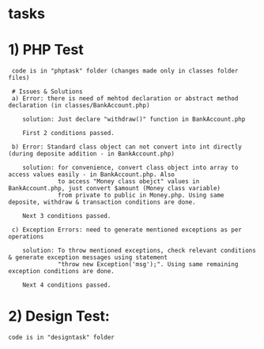 # tasks

# 1) PHP Test

     code is in "phptask" folder (changes made only in classes folder files)

     # Issues & Solutions
     a) Error: there is need of mehtod declaration or abstract method declaration (in classes/BankAccount.php)
  
        solution: Just declare "withdraw()" function in BankAccount.php

        First 2 conditions passed. 
     
     b) Error: Standard class object can not convert into int directly (during deposite addition - in BankAccount.php)

        solution: for convenience, convert class object into array to access values easily - in BankAccount.php. Also
                  to access "Money class obejct" values in BankAccount.php, just convert $amount (Money class variable)
                  from private to public in Money.php. Using same deposite, withdraw & transaction conditions are done. 
  
        Next 3 conditions passed.

     c) Exception Errors: need to generate mentioned exceptions as per operations

        solution: To throw mentioned exceptions, check relevant conditions & generate exception messages using statement
                  "throw new Exception('msg');". Using same remaining exception conditions are done.

        Next 4 conditions passed.  
                
# 2) Design Test:

    code is in "designtask" folder
